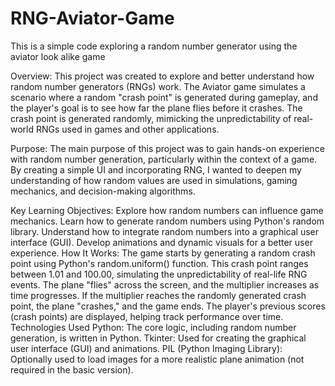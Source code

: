 # RNG-Aviator-Game
This is a simple code exploring a random number generator using the aviator look alike game

Overview:
This project was created to explore and better understand how random number generators (RNGs) work. The Aviator game simulates a scenario where a random "crash point" is generated during gameplay, and the player's goal is to see how far the plane flies before it crashes. The crash point is generated randomly, mimicking the unpredictability of real-world RNGs used in games and other applications.


Purpose:
The main purpose of this project was to gain hands-on experience with random number generation, particularly within the context of a game. By creating a simple UI and incorporating RNG, I wanted to deepen my understanding of how random values are used in simulations, gaming mechanics, and decision-making algorithms.

Key Learning Objectives:
Explore how random numbers can influence game mechanics.
Learn how to generate random numbers using Python's random library.
Understand how to integrate random numbers into a graphical user interface (GUI).
Develop animations and dynamic visuals for a better user experience.
How It Works:
The game starts by generating a random crash point using Python's random.uniform() function. This crash point ranges between 1.01 and 100.00, simulating the unpredictability of real-life RNG events.
The plane "flies" across the screen, and the multiplier increases as time progresses.
If the multiplier reaches the randomly generated crash point, the plane "crashes," and the game ends.
The player's previous scores (crash points) are displayed, helping track performance over time.
Technologies Used
Python: The core logic, including random number generation, is written in Python.
Tkinter: Used for creating the graphical user interface (GUI) and animations.
PIL (Python Imaging Library): Optionally used to load images for a more realistic plane animation (not required in the basic version).
